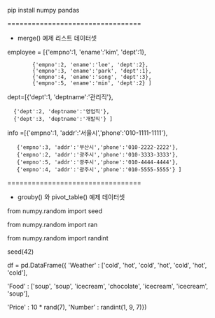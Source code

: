 pip install numpy pandas

=================================
- merge() 예제 리스트 데이터셋

employee = [{'empno':1, 'ename':'kim', 'dept':1}, 

            {'empno':2, 'ename':'lee', 'dept':2}, 
            {'empno':3, 'ename':'park', 'dept':1}, 
            {'empno':4, 'ename':'song', 'dept':3},
            {'empno':5, 'ename':'min', 'dept':2} ]
            

dept=[{'dept':1, 'deptname':'관리직'}, 

      {'dept':2, 'deptname':'영업직'},
      {'dept':3, 'deptname':'개발직'} ]

info =[{'empno':1, 'addr':'서울시','phone':'010-1111-1111'},

       {'empno':3, 'addr':'부산시','phone':'010-2222-2222'}, 
       {'empno':2, 'addr':'광주시','phone':'010-3333-3333'}, 
       {'empno':5, 'addr':'광주시','phone':'010-4444-4444'},
       {'empno':4, 'addr':'광주시','phone':'010-5555-5555'} ]
=================================     

- grouby() 와 pivot_table() 예제 데이터셋

from numpy.random import seed

from numpy.random import ran

from numpy.random import randint

seed(42)

df = pd.DataFrame({
   'Weather' : ['cold', 'hot', 'cold', 'hot',
   'cold', 'hot', 'cold'],
   
   'Food' : ['soup', 'soup', 'icecream', 'chocolate',
   'icecream', 'icecream', 'soup'],
   
   'Price' : 10 * rand(7), 'Number' : randint(1, 9, 7)})

